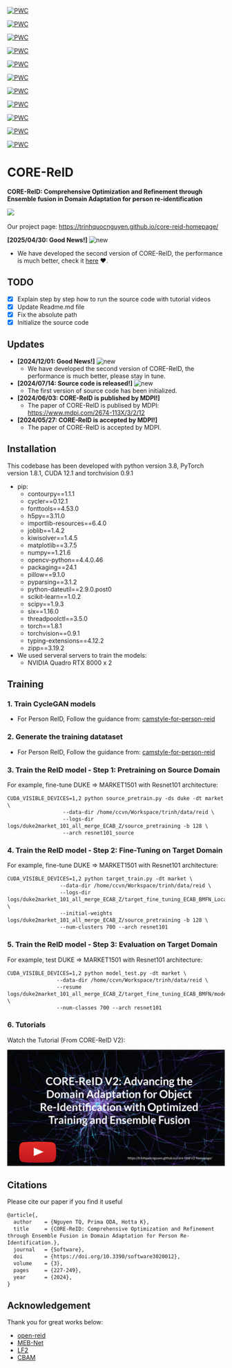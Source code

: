 [![PWC](https://img.shields.io/endpoint.svg?url=https://paperswithcode.com/badge/core-reid-comprehensive-optimization-and/unsupervised-domain-adaptation-on-cuhk03-to-1)](https://paperswithcode.com/sota/unsupervised-domain-adaptation-on-cuhk03-to-1?p=core-reid-comprehensive-optimization-and)

[![PWC](https://img.shields.io/endpoint.svg?url=https://paperswithcode.com/badge/core-reid-comprehensive-optimization-and/unsupervised-domain-adaptation-on-cuhk03-to)](https://paperswithcode.com/sota/unsupervised-domain-adaptation-on-cuhk03-to?p=core-reid-comprehensive-optimization-and)

[![PWC](https://img.shields.io/endpoint.svg?url=https://paperswithcode.com/badge/core-reid-comprehensive-optimization-and/unsupervised-person-re-identification-on-1)](https://paperswithcode.com/sota/unsupervised-person-re-identification-on-1?p=core-reid-comprehensive-optimization-and)

[![PWC](https://img.shields.io/endpoint.svg?url=https://paperswithcode.com/badge/core-reid-comprehensive-optimization-and/unsupervised-person-re-identification-on-3)](https://paperswithcode.com/sota/unsupervised-person-re-identification-on-3?p=core-reid-comprehensive-optimization-and)

[![PWC](https://img.shields.io/endpoint.svg?url=https://paperswithcode.com/badge/core-reid-comprehensive-optimization-and/unsupervised-domain-adaptation-on-duke-to)](https://paperswithcode.com/sota/unsupervised-domain-adaptation-on-duke-to?p=core-reid-comprehensive-optimization-and)

[![PWC](https://img.shields.io/endpoint.svg?url=https://paperswithcode.com/badge/core-reid-comprehensive-optimization-and/unsupervised-domain-adaptation-on-duke-to-1)](https://paperswithcode.com/sota/unsupervised-domain-adaptation-on-duke-to-1?p=core-reid-comprehensive-optimization-and)

[![PWC](https://img.shields.io/endpoint.svg?url=https://paperswithcode.com/badge/core-reid-comprehensive-optimization-and/unsupervised-person-re-identification-on)](https://paperswithcode.com/sota/unsupervised-person-re-identification-on?p=core-reid-comprehensive-optimization-and)

[![PWC](https://img.shields.io/endpoint.svg?url=https://paperswithcode.com/badge/core-reid-comprehensive-optimization-and/unsupervised-person-re-identification-on-2)](https://paperswithcode.com/sota/unsupervised-person-re-identification-on-2?p=core-reid-comprehensive-optimization-and)

[![PWC](https://img.shields.io/endpoint.svg?url=https://paperswithcode.com/badge/core-reid-comprehensive-optimization-and/unsupervised-domain-adaptation-on-market-to-6)](https://paperswithcode.com/sota/unsupervised-domain-adaptation-on-market-to-6?p=core-reid-comprehensive-optimization-and)

[![PWC](https://img.shields.io/endpoint.svg?url=https://paperswithcode.com/badge/core-reid-comprehensive-optimization-and/unsupervised-domain-adaptation-on-market-to)](https://paperswithcode.com/sota/unsupervised-domain-adaptation-on-market-to?p=core-reid-comprehensive-optimization-and)

[![PWC](https://img.shields.io/endpoint.svg?url=https://paperswithcode.com/badge/core-reid-comprehensive-optimization-and/unsupervised-domain-adaptation-on-market-to-1)](https://paperswithcode.com/sota/unsupervised-domain-adaptation-on-market-to-1?p=core-reid-comprehensive-optimization-and)

# CORE-ReID
**CORE-ReID: Comprehensive Optimization and Refinement through Ensemble fusion in Domain Adaptation for person re-identification**

<img src="resource\people_dance.gif" width="500" />

Our project page: https://trinhquocnguyen.github.io/core-reid-homepage/

**[2025/04/30: Good News!]** ![new](https://img.alicdn.com/imgextra/i4/O1CN01kUiDtl1HVxN6G56vN_!!6000000000764-2-tps-43-19.png)    

* We have developed the second version of CORE-ReID, the performance is much better, check it [here](https://github.com/TrinhQuocNguyen/CORE-ReID-V2) ❤️.

## TODO
- [X] Explain step by step how to run the source code with tutorial videos
- [X] Update Readme.md file
- [X] Fix the absolute path
- [X] Initialize the source code

## Updates
- **[2024/12/01: Good News!]** ![new](https://img.alicdn.com/imgextra/i4/O1CN01kUiDtl1HVxN6G56vN_!!6000000000764-2-tps-43-19.png)
    * We have developed the second version of CORE-ReID, the performance is much better, please stay in tune.
- **[2024/07/14: Source code is released!]** ![new](https://img.alicdn.com/imgextra/i4/O1CN01kUiDtl1HVxN6G56vN_!!6000000000764-2-tps-43-19.png)
    * The first version of source code has been initialized.
- **[2024/06/03: CORE-ReID is published by MDPI!]**
    * The paper of CORE-ReID is publised by MDPI: https://www.mdpi.com/2674-113X/3/2/12 
- **[2024/05/27: CORE-ReID is accepted by MDPI!]**
    * The paper of CORE-ReID is accepted by MDPI.

## Installation
This codebase has been developed with python version 3.8, PyTorch version 1.8.1, CUDA 12.1 and torchvision 0.9.1
- pip:
    - contourpy==1.1.1
    - cycler==0.12.1
    - fonttools==4.53.0
    - h5py==3.11.0
    - importlib-resources==6.4.0
    - joblib==1.4.2
    - kiwisolver==1.4.5
    - matplotlib==3.7.5
    - numpy==1.21.6
    - opencv-python==4.4.0.46
    - packaging==24.1
    - pillow==9.1.0
    - pyparsing==3.1.2
    - python-dateutil==2.9.0.post0
    - scikit-learn==1.0.2
    - scipy==1.9.3
    - six==1.16.0
    - threadpoolctl==3.5.0
    - torch==1.8.1
    - torchvision==0.9.1
    - typing-extensions==4.12.2
    - zipp==3.19.2
- We used serveral servers to train the models:
    - NVIDIA Quadro RTX 8000 x 2


## Training 
### 1. Train CycleGAN models
- For Person ReID, Follow the guidance from: [camstyle-for-person-reid](https://github.com/TrinhQuocNguyen/camstyle-for-person-reid)
### 2. Generate the training datataset
- For Person ReID, Follow the guidance from: [camstyle-for-person-reid](https://github.com/TrinhQuocNguyen/camstyle-for-person-reid)
### 3. Train the ReID model - Step 1: Pretraining on Source Domain
For example, fine-tune DUKE => MARKET1501 with Resnet101 architecture:
```
CUDA_VISIBLE_DEVICES=1,2 python source_pretrain.py -ds duke -dt market \
                  --data-dir /home/ccvn/Workspace/trinh/data/reid \ 
                  --logs-dir logs/duke2market_101_all_merge_ECAB_Z/source_pretraining -b 128 \
                  --arch resnet101_source
```
### 4. Train the ReID model - Step 2: Fine-Tuning on Target Domain
For example, fine-tune DUKE => MARKET1501 with Resnet101 architecture:
```
CUDA_VISIBLE_DEVICES=1,2 python target_train.py -dt market \
                 --data-dir /home/ccvn/Workspace/trinh/data/reid \
                 --logs-dir logs/duke2market_101_all_merge_ECAB_Z/target_fine_tuning_ECAB_BMFN_Local_Loss \
                 --initial-weights logs/duke2market_101_all_merge_ECAB_Z/source_pretraining -b 128 \
                 --num-clusters 700 --arch resnet101
```
### 5. Train the ReID model - Step 3: Evaluation on Target Domain
For example, test DUKE => MARKET1501 with Resnet101 architecture:
```
CUDA_VISIBLE_DEVICES=1,2 python model_test.py -dt market \
                --data-dir /home/ccvn/Workspace/trinh/data/reid \
                --resume logs/duke2market_101_all_merge_ECAB_Z/target_fine_tuning_ECAB_BMFN/model_best.pth.tar \
                --num-classes 700 --arch resnet101
```
### 6. Tutorials
Watch the Tutorial (From CORE-ReID V2):

[![Watch the Tutorial](resource/youtube.png)](https://youtu.be/bVyPntMedLQ)

## Citations
Please cite our paper if you find it useful
```
@article{,
  author    = {Nguyen TQ, Prima ODA, Hotta K},
  title     = {CORE-ReID: Comprehensive Optimization and Refinement through Ensemble Fusion in Domain Adaptation for Person Re-Identification.},
  journal   = {Software},
  doi       = {https://doi.org/10.3390/software3020012},
  volume    = {3},
  pages     = {227-249},
  year      = {2024},
}
```

## Acknowledgement
Thank you for great works below:
- [open-reid](https://github.com/Cysu/open-reid)
- [MEB-Net](https://github.com/YunpengZhai/MEB-Net)
- [LF2](https://github.com/DJEddyking/LF2)
- [CBAM](https://github.com/luuuyi/CBAM.PyTorch)
